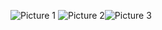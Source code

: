 

![Picture 1](https://github.com/user-attachments/assets/e63bc454-56fd-4315-ae33-b5dafd137a97)
![Picture 2](https://github.com/user-attachments/assets/7bbb6b5c-0fb1-4e83-801f-6b88e8398811)![Picture 3](https://github.com/user-attachments/assets/897f6b5d-5222-4bb8-acc5-fc3ec583bc79)

